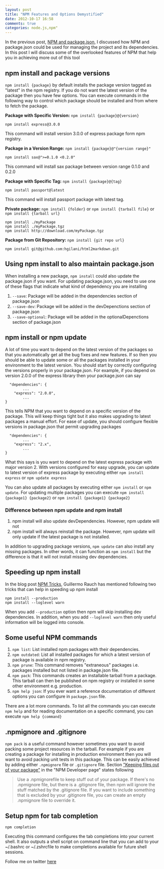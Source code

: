 ```yaml
---
layout: post
title: "NPM Features and Options Demystified"
date: 2012-10-17 16:58
comments: true
categories: node.js,npm"
---
```


In the previous post, [NPM and package.json](http://himanshu.gilani.info/blog/2012/07/29/npm-and-package-dot-json/), I discussed how NPM and package.json could be used for managing the project and its dependencies. In this post I will discuss some of the overlooked features of NPM that help you in achieving more out of this tool

## npm install and package versions 

`npm install {package}` by default installs the package version tagged as "latest" in the npm registry. If you do not want the latest version of the package then you have few options. You can execute commands in the following way to control which package should be installed and from where to fetch the package. 

**Package with Specific Version:** `npm install {package}@{version}` 

```
npm install express@3.0.0
```

This command will install version 3.0.0 of express package form npm registry.

**Package in a Version Range:**  `npm install {package}@"{version range}"` 

```
npm install sax@">=0.1.0 <0.2.0"
```

This command will install sax package between version range 0.1.0 and 0.2.0

<!-- more -->

**Package with Specific Tag:** `npm install {package}@{tag}`

```
npm install passport@latest
```

This command will install passport package with latest tag.

**Private package:** `npm install {folder}` or `npm install {tarball file}` or `npm install {tarball url}`

```
npm install ./myPackage
npm install ./myPackage.tgz
npm install http://download.com/myPackage.tgz
```

**Package from Git Repository:** `npm install {git repo url}`

```
npm install git@github.com:hgilani/html2markdown.git
```

## Using npm install to also maintain package.json

When installing a new package, `npm install` could also update the package.json if you want. For updating package.json, you need to use one of these flags that indicate what kind of dependency you are installing

1. `--save`: Package will be added in the dependencies section of package.json
2. `--save-dev`: Package will be added in the devDepenctions section of package.json 
3. `--save-optional`: Package will be added in the optionalDepenctions section of package.json

## npm install or npm update

A lot of time you want to depend on the latest version of the packages so that you automatically get all the bug fixes and new features. If so then you should be able to update some or all the packages installed in your environment to the latest version. You should start by correctly configuring the versions properly in your package.json. For example, if you depend on version 2.0.0 of the express library then your package.json can say

```
  "dependencies": {
 		...
    "express": "2.0.0",
    	...
}
```

This tells NPM that you want to depend on a specific version of the package. This will keep things tight but it also makes upgrading to latest packages a manual effort. For ease of update, you should configure flexible versions in package.json that permit upgrading packages

```
  "dependencies": {
 		...
    "express": "2.x",
    	...
}
``` 

What this says is you want to depend on the latest express package with major version 2. With versions configured for easy upgrade, you can update to latest version of express package by executing either `npm install express` or `npm update express`

You can also update all packages by executing either `npm install` or `npm update`. For updating multiple packages you can execute `npm install {package1} {package2}` or `npm install {package1} {package2}`

### Difference between npm update and npm install

1. npm install will also update devDependencies. However, npm update will not
2. npm install will always reinstall the package. However, npm update will only update if the latest package is not installed.

In addition to upgrading package versions, `npm update` can also install any missing packages. In other words, it can function as `npm install` but the difference is that it will not install missing dev dependencies. 

## Speeding up npm install

In the blog post [NPM Tricks](http://www.devthought.com/2012/02/17/npm-tricks/), Guillermo Rauch has mentioned following two tricks that can help in speeding up npm install

```
npm install --production
npm install --loglevel warn
```

When you add `--production` option then npm will skip installing dev dependencies. In addition, when you add `--loglevel warn` then only useful information will be logged into console. 
 
## Some useful NPM commands

1. `npm list`: List installed npm packages with their dependencies. 
2. `npm outdated`: List all installed packages for which a latest version of package is available in npm registry.
3. `npm prune`: This command removes "extraneous" packages i.e. packages installed but not listed in package.json file.
4. `npm pack`: This commands creates an installable tarball from a package. This tarball can then be published on npm registry or installed in some other environment e.g. production.  
5. `npm help json`: If you ever want a reference documentation of different options you can configure in `package.json` file.

There are a lot more commands. To list all the commands you can execute `npm help` and for reading documentation on a specific command, you can execute `npm help {command}`

## .npmignore and .gitignore

`npm pack` is a useful command however sometimes you want to avoid packing some project resources in the tarball. For example if you are creating a package for installing in production environment then you will want to avoid packing unit tests in this package. This can be easily achieved by adding either `.npmignore` file or `.gitignore` file. Section ["Keeping files out of your package"](https://npmjs.org/doc/developers.html) in the "NPM Developer page" states following

> Use a .npmignorefile to keep stuff out of your package. If there's no .npmignore file, but there is a .gitignore file, then npm will ignore the stuff matched by the .gitignore file. If you want to include something that is excluded by your .gitignore file, you can create an empty .npmignore file to override it.

## Setup npm for tab completion

```
npm completion
```

Executing this command configures the tab completions into your current shell. It also outputs a shell script on command line that you can add to your ~/.bashrc or ~/.zshrcfile to make completions available for future shell sessions.

Follow me on twitter [here](http://twitter.com/hgilani)
